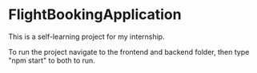 # FlightBookingApplication

This is a self-learning project for my internship.

To run the project navigate to the frontend and backend folder, then type "npm start" to both to run.
